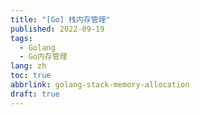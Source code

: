 ```yaml
---
title: "[Go] 栈内存管理"
published: 2022-09-19
tags:
  - Golang
  - Go内存管理
lang: zh
toc: true
abbrlink: golang-stack-memory-allocation
draft: true
---
```

>  
 
<!--more-->